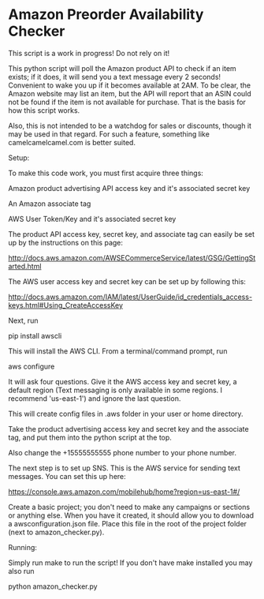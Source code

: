 # Amazon Preorder Availability Checker
This script is a work in progress! Do not rely on it!

This python script will poll the Amazon product API to check if an item exists; if it does, it will send you a text message every 2 seconds! Convenient to wake you up if it becomes available at 2AM. To be clear, the Amazon website may list an item, but the API will report that an ASIN could not be found if the item is not available for purchase. That is the basis for how this script works.

Also, this is not intended to be a watchdog for sales or discounts, though it may be used in that regard. For such a feature, something like camelcamelcamel.com is better suited.

Setup:

To make this code work, you must first acquire three things:

Amazon product advertising API access key and it's associated secret key

An Amazon associate tag

AWS User Token/Key and it's associated secret key

The product API access key, secret key, and associate tag can easily be set up by the instructions on this page:

http://docs.aws.amazon.com/AWSECommerceService/latest/GSG/GettingStarted.html

The AWS user access key and secret key can be set up by following this:

http://docs.aws.amazon.com/IAM/latest/UserGuide/id_credentials_access-keys.html#Using_CreateAccessKey

Next, run

pip install awscli

This will install the AWS CLI. From a terminal/command prompt, run

aws configure

It will ask four questions. Give it the AWS access key and secret key, a default region (Text messaging is only available in some regions. I recommend 'us-east-1') and ignore the last question.

This will create config files in .aws folder in your user or home directory.

Take the product advertising access key and secret key and the associate tag, and put them into the python script at the top.

Also change the +15555555555 phone number to your phone number.

The next step is to set up SNS. This is the AWS service for sending text messages. You can set this up here:

https://console.aws.amazon.com/mobilehub/home?region=us-east-1#/

Create a basic project; you don't need to make any campaigns or sections or anything else. When you have it created, it should allow you to download a awsconfiguration.json file. Place this file in the root of the project folder (next to amazon_checker.py).

Running:

Simply run make to run the script! If you don't have make installed you may also run

python amazon_checker.py